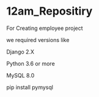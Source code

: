 # 12am_Repositiry
For Creating employee project

we required versions like

Django 2.X

Python 3.6 or more

MySQL 8.0

pip install pymysql

